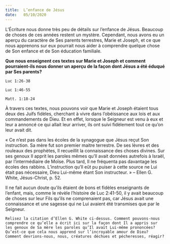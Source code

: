 ```yaml
---
title:  L’enfance de Jésus
date:   05/10/2020
---
```


L’Écriture nous donne très peu de détails sur l’enfance de Jésus. Beaucoup de choses de ces années restent un mystère. Cependant, nous avons eu un aperçu du caractère de Ses parents terrestres, Marie et Joseph, et ce que nous apprenons sur eux pourrait nous aider à comprendre quelque chose de Son enfance et de Son éducation familiale.

**Que nous enseignent ces textes sur Marie et Joseph et comment pourraient-ils nous donner un aperçu de la façon dont Jésus a été éduqué par Ses parents?**

`Luc 1:26-38`

`Luc 1:46-55`

`Matt. 1:18-24`

À travers ces textes, nous pouvons voir que Marie et Joseph étaient tous deux des Juifs fidèles, cherchant à vivre dans l’obéissance aux lois et aux commandements de Dieu. Et en effet, lorsque le Seigneur est venu à eux et leur a annoncé ce qui allait leur arriver, ils ont suivi fidèlement tout ce qu’on leur avait dit.

« Ce n’est pas dans les écoles de la synagogue que Jésus reçut Son instruction. Sa mère fut son premier maitre terrestre. De ses lèvres et des rouleaux des prophètes, Il recueillit la connaissance des choses divines. Sur ses genoux Il apprit les paroles mêmes qu’Il avait données autrefois à Israël, par l’intermédiaire de Moïse. Plus tard, Il ne fréquenta pas davantage les écoles des rabbins. L’instruction qu’Il eût pu puiser à cette source ne Lui était pas nécessaire, Dieu Lui-même étant Son instructeur. » – Ellen G. White, Jésus-Christ, p. 52.

Il ne fait aucun doute qu’ils étaient de bons et fidèles enseignants de l’enfant, mais, comme le révèle l’histoire de Luc 2:41-50, il y avait beaucoup de choses sur leur Fils qu’ils ne comprenaient pas, car Jésus avait une connaissance et une sagesse qui ne Lui avaient été transmises que par le Seigneur.

`Relisez la citation d’Ellen G. White ci-dessus. Comment pouvons-nous comprendre ce qu’elle a écrit ici sur la façon dont Il a appris sur les genoux de Sa mère les paroles qu’Il avait Lui-même prononcées? Qu’est-ce que cela nous apprend sur l’incroyable amour de Dieu? Comment devrions-nous, nous, créatures déchues et pécheresses, réagir?`